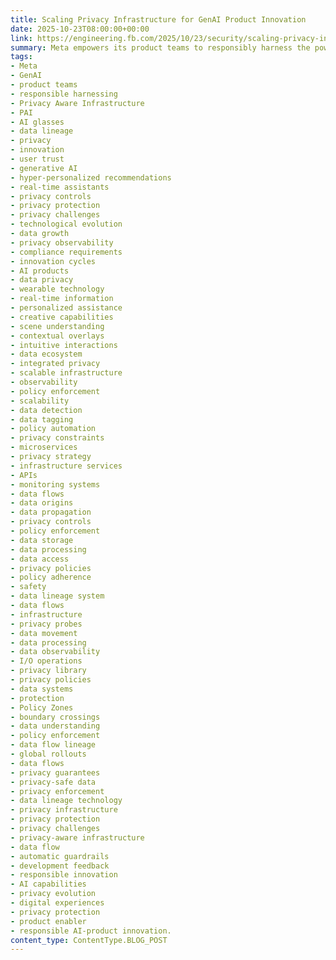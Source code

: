 ```yaml
---
title: Scaling Privacy Infrastructure for GenAI Product Innovation
date: 2025-10-23T08:00:00+00:00
link: https://engineering.fb.com/2025/10/23/security/scaling-privacy-infrastructure-for-genai-product-innovation/
summary: Meta empowers its product teams to responsibly harness the power of GenAI by scaling its Privacy Aware Infrastructure (PAI). This infrastructure includes enhanced observability, efficient privacy controls, and scalability to address challenges such as technological evolution, shifting requirements, and accelerated innovation cycles. By integrating privacy into every aspect of product development, Meta ensures user trust and privacy while accelerating GenAI product innovation. The PAI technology includes data lineage tracking, policy enforcement APIs, and automated privacy controls. This infrastructure enables Meta to launch products like AI glasses confidently on a global scale, providing personalized experiences powered by GenAI while maintaining transparent and verifiable privacy guarantees.
tags:
- Meta
- GenAI
- product teams
- responsible harnessing
- Privacy Aware Infrastructure
- PAI
- AI glasses
- data lineage
- privacy
- innovation
- user trust
- generative AI
- hyper-personalized recommendations
- real-time assistants
- privacy controls
- privacy protection
- privacy challenges
- technological evolution
- data growth
- privacy observability
- compliance requirements
- innovation cycles
- AI products
- data privacy
- wearable technology
- real-time information
- personalized assistance
- creative capabilities
- scene understanding
- contextual overlays
- intuitive interactions
- data ecosystem
- integrated privacy
- scalable infrastructure
- observability
- policy enforcement
- scalability
- data detection
- data tagging
- policy automation
- privacy constraints
- microservices
- privacy strategy
- infrastructure services
- APIs
- monitoring systems
- data flows
- data origins
- data propagation
- privacy controls
- policy enforcement
- data storage
- data processing
- data access
- privacy policies
- policy adherence
- safety
- data lineage system
- data flows
- infrastructure
- privacy probes
- data movement
- data processing
- data observability
- I/O operations
- privacy library
- privacy policies
- data systems
- protection
- Policy Zones
- boundary crossings
- data understanding
- policy enforcement
- data flow lineage
- global rollouts
- data flows
- privacy guarantees
- privacy-safe data
- privacy enforcement
- data lineage technology
- privacy infrastructure
- privacy protection
- privacy challenges
- privacy-aware infrastructure
- data flow
- automatic guardrails
- development feedback
- responsible innovation
- AI capabilities
- privacy evolution
- digital experiences
- privacy protection
- product enabler
- responsible AI-product innovation.
content_type: ContentType.BLOG_POST
---
```


